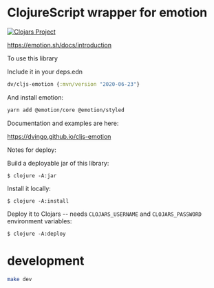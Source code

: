 # ClojureScript wrapper for emotion

[![Clojars Project](https://img.shields.io/clojars/v/dv/cljs-emotion.svg)](https://clojars.org/dv/cljs-emotion)

https://emotion.sh/docs/introduction

To use this library

Include it in your deps.edn

```clojure
dv/cljs-emotion {:mvn/version "2020-06-23"}
```

And install emotion:

```bash
yarn add @emotion/core @emotion/styled
```

Documentation and examples are here:

https://dvingo.github.io/cljs-emotion


Notes for deploy:

Build a deployable jar of this library:

    $ clojure -A:jar

Install it locally:

    $ clojure -A:install

Deploy it to Clojars -- needs `CLOJARS_USERNAME` and `CLOJARS_PASSWORD` environment variables:

    $ clojure -A:deploy

# development

```bash
make dev
```
